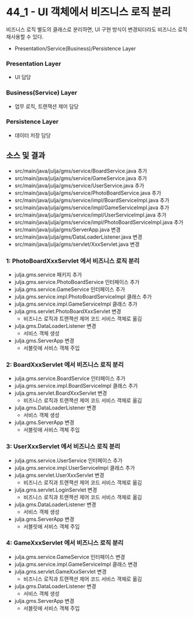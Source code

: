 # 44_1 - UI 객체에서 비즈니스 로직 분리

비즈니스 로직 별도의 클래스로 분리하면, UI 구현 방식이 변경되더라도 비즈니스 로직 재사용할 수 있다.

- Presentation/Service(Business)/Persistence Layer

### Presentation Layer
- UI 담당

### Business(Service) Layer
- 업무 로직, 트랜잭션 제어 담당

### Persistence Layer
- 데이터 저장 담당


## 소스 및 결과

- src/main/java/julja/gms/service/BoardService.java 추가
- src/main/java/julja/gms/service/GameService.java 추가
- src/main/java/julja/gms/service/UserService.java 추가
- src/main/java/julja/gms/service/PhotoBoardService.java 추가
- src/main/java/julja/gms/service/impl/BoardServiceImpl.java 추가
- src/main/java/julja/gms/service/impl/GameServiceImpl.java 추가
- src/main/java/julja/gms/service/impl/UserServiceImpl.java 추가
- src/main/java/julja/gms/service/impl/PhotoBoardServiceImpl.java 추가
- src/main/java/julja/gms/ServerApp.java 변경
- src/main/java/julja/gms/DataLoaderListener.java 변경
- src/main/java/julja/gms/servlet/XxxServlet.java 변경


### 1: PhotoBoardXxxServlet 에서 비즈니스 로직 분리

- julja.gms.service 패키지 추가
- julja.gms.service.PhotoBoardService 인터페이스 추가
- julja.gms.service.GameService 인터페이스 추가
- julja.gms.service.impl.PhotoBoardServiceImpl 클래스 추가
- julja.gms.service.impl.GameServiceImpl 클래스 추가
- julja.gms.servlet.PhotoBoardXxxServlet 변경
  - 비즈니스 로직과 트랜잭션 제어 코드 서비스 객체로 옮김
- julja.gms.DataLoaderListener 변경
  - 서비스 객체 생성
- julja.gms.ServerApp 변경
  - 서블릿에 서비스 객체 주입
  
### 2: BoardXxxServlet 에서 비즈니스 로직 분리

- julja.gms.service.BoardService 인터페이스 추가
- julja.gms.service.impl.BoardServiceImpl 클래스 추가
- julja.gms.servlet.BoardXxxServlet 변경
  - 비즈니스 로직과 트랜잭션 제어 코드 서비스 객체로 옮김
- julja.gms.DataLoaderListener 변경
  - 서비스 객체 생성
- julja.gms.ServerApp 변경
  - 서블릿에 서비스 객체 주입
  
### 3: UserXxxServlet 에서 비즈니스 로직 분리

- julja.gms.service.UserService 인터페이스 추가
- julja.gms.service.impl.UserServiceImpl 클래스 추가
- julja.gms.servlet.UserXxxServlet 변경
  - 비즈니스 로직과 트랜잭션 제어 코드 서비스 객체로 옮김
- julja.gms.servlet.LoginServlet 변경
  - 비즈니스 로직과 트랜잭션 제어 코드 서비스 객체로 옮김
- julja.gms.DataLoaderListener 변경
  - 서비스 객체 생성
- julja.gms.ServerApp 변경
  - 서블릿에 서비스 객체 주입
  
### 4: GameXxxServlet 에서 비즈니스 로직 분리

- julja.gms.service.GameService 인터페이스 변경
- julja.gms.service.impl.GameServiceImpl 클래스 변경
- julja.gms.servlet.GameXxxServlet 변경
  - 비즈니스 로직과 트랜잭션 제어 코드 서비스 객체로 옮김
- julja.gms.DataLoaderListener 변경
  - 서비스 객체 생성
- julja.gms.ServerApp 변경
  - 서블릿에 서비스 객체 주입